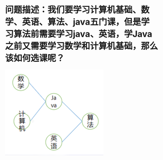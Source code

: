 # 问题描述：我们要学习计算机基础、数学、英语、算法、java五门课，但是学习算法前需要学习java、英语，学Java之前又需要学习数学和计算机基础，那么该如何选课呢？
![demo image](images/image_one.PNG)
